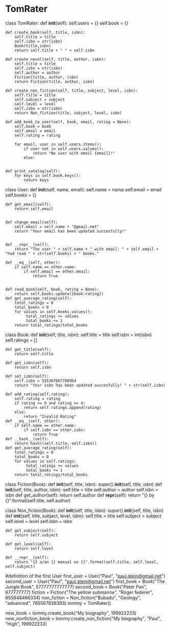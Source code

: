 # TomRater


class TomRater:
    def __init__(self):
        self.users = {}
        self.book = {}
        
    def create_book(self, title, isbn):
        self.title = title
        self.isbn = str(isbn)
        Book(title,isbn)
        return self.title + " " + self.isbn 
        
    def create_novel(self, title, author, isbn):
        self.title = title
        self.isbn = str(isbn)
        self.author = author
        Fiction(title, author, isbn)
        return Fiction(title, author, isbn)
        
    def create_non_fiction(self, title, subject, level, isbn):
        self.title = title
        self.subject = subject
        self.level = level
        self.isbn = str(isbn)
        return Non_fiction(title, subject, level, isbn)
        
    def add_book_to_user(self, book, email, rating = None):
        self.book = book
        self.email = email
        self.rating = rating
        
        for email, user in self.users.items():
            if user not in self.users.values():
                return "No user with email {email}!"
            else:
                
                
    def print_catalog(self):
        for keys in self.book.keys():
            return keys 
    
    

class User:
    def __init__(self, name, email):
        self.name = name
        self.email = email
        self.books = {}

    def get_email(self):
        return self.email
       

    def change_email(self):
        self.email = self.name + "@gmail.net"
        return "Your email has been updated succesfully!"
        
    
    def __repr__(self):
        return "The user " + self.name + " with email: " + self.email + "had read " + str(self.books) + " books."

    def __eq__(self, other):
        if self.name == other.name:
            if self.email == other.email:
                return True
            
    
    def read_book(self, book, rating = None):
        return self.books.update({book:rating})
    def get_average_rating(self):
        total_ratings = 0
        total_books = 0
        for values in self.books.values():
             total_ratings += values
             total_books += 1
        return total_ratings/total_books

class Book:
    def __init__(self, title, isbn):
        self.title = title
        self.isbn = int(isbn)
        self.ratings = []
        
    def get_title(self):
        return self.title
        
    def get_isbn(self):
        return self.isbn
        
    def set_isbn(self):
        self.isbn = 535367667788964
        return "Your isbn has been updated succesfully! " + str(self.isbn)
        
    def add_rating(self,rating):
        self.rating = rating
        if rating <= 0 and rating >= 4:
            return self.ratings.append(rating)
        else:
            return "Invalid Rating"
    def __eq__(self, other):
        if self.name == other.name:
            if self.isbn == other.isbn:
                return True
    def __hash__(self):
        return hash((self.title, self.isbn))            
    def get_average_rating(self):
        total_ratings = 0
        total_books = 0
        for values in self.ratings:
             total_ratings += values
             total_books += 1
        return total_ratings/total_books
        
 
class Fiction(Book):
    def __init__(self, title, isbn):
        super().__init__(self, title, isbn)
    def __init__(self, title, author, isbn):
        self.title = title
        self.author = author
        self.isbn = isbn
    def get_author(self):
        return self.author
    def __repr__(self):
        return "{} by {}".format(self.title, self.author)

class Non_fiction(Book):
    def __init__(self, title, isbn):
        super().__init__(self, title, isbn)
    def __init__(self, title, subject, level, isbn):
        self.title = title
        self.subject = subject
        self.level = level
        self.isbn = isbn
        
    def get_subject(self):
        return self.subject
        
    def get_level(self):
        return self.level
        
    def __repr__(self):
        return "{} a/an {} manual on {}".format(self.title, self.level, self.subject)

#definition of the first User
first_user = User("Paul", "paul.stein@gmail.net")
second_user = User("Paul", "paul.stein@gmail.net")
first_book = Book("The Jungle Book", 57777777777777)
second_book = Book("Peter Pan", 677777777)
fiction = Fiction("The yellow submarine", "Roger federer", 955848466334)
non_fiction = Non_fiction("Bubadu", "Geology", "advanced", 785567838393)
tommy = TomRater()

new_book = tommy.create_book("My biography", 199922233)
new_nonfiction_book = tommy.create_non_fiction("My biography", "Paul", "High", 199922233)

